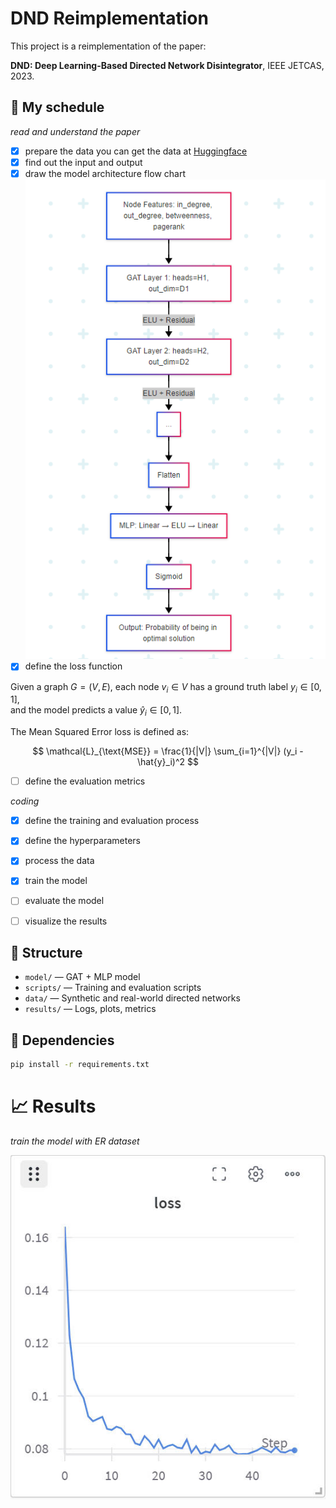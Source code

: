 # DND Reimplementation

This project is a reimplementation of the paper:

**DND: Deep Learning-Based Directed Network Disintegrator**, IEEE JETCAS, 2023.


##  🚀 My schedule

*read and understand the paper*   
- [x] prepare the data
   you can get the data at [Huggingface](https://huggingface.co/sanyier312/DND-Reimplementation/tree/main/data/synthetic)
- [x] find out the input and output
- [x] draw the model architecture  flow chart
  ![](20250514213026.png)
- [x] define the loss function
  
Given a graph $G = (V, E)$, each node $v_i \in V$ has a ground truth label $y_i \in [0, 1]$,  
and the model predicts a value $\hat{y}_i \in [0, 1]$.

The Mean Squared Error loss is defined as:

$$
\mathcal{L}_{\text{MSE}} = \frac{1}{|V|} \sum_{i=1}^{|V|} (y_i - \hat{y}_i)^2
$$

- [ ] define the evaluation metrics

*coding*
- [x] define the training and evaluation process
- [x] define the hyperparameters
- [x] process the data
- [x] train the model
- [ ] evaluate the model
- [ ] visualize the results



## 📌 Structure
- `model/` — GAT + MLP model
- `scripts/` — Training and evaluation scripts
- `data/` — Synthetic and real-world directed networks
- `results/` — Logs, plots, metrics

## 🔧 Dependencies

```bash
pip install -r requirements.txt
```
# 📈 Results

*train the model with  ER dataset*

![](er_train.jpg)

